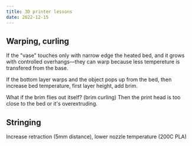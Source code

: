 ```yaml
---
title: 3D printer lessons
date: 2022-12-15
---
```


## Warping, curling

If the "vase" touches only with narrow edge the heated bed, and it grows with controlled overhangs—they can warp because less tempereture is transfered from the base.

If the bottom layer warps and the object pops up from the bed, then increase bed temperature, first layer height, add brim.

What if the brim flies out itself? (brim curling) Then the print head is too close to the bed or it's overextruding.


## Stringing

Increase retraction (5mm distance), lower nozzle temperature (200C PLA)